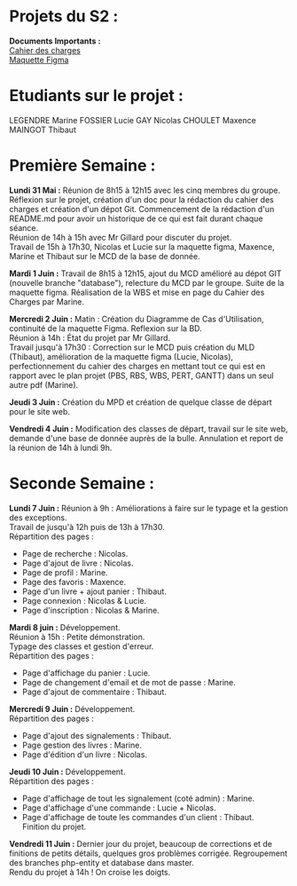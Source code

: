 # Projets du S2 : 
**Documents Importants :**  
[Cahier des charges](https://docs.google.com/document/d/1mMDruBJj4eRi81Vk2Cn5_lgzwhYYycQwmuRKFBrgvjY/edit#)  
[Maquette Figma](https://www.figma.com/file/o3G6N9qFhRvI0yEHWXxuKN/Untitled?node-id=0%3A1)  

# Etudiants sur le projet :
LEGENDRE Marine
FOSSIER Lucie
GAY Nicolas
CHOULET Maxence
MAINGOT Thibaut

# Première Semaine : 
**Lundi 31 Mai :** 
Réunion de 8h15 à 12h15 avec les cinq membres du groupe. Réflexion sur le projet, création d'un doc pour la rédaction du cahier des charges et création d'un dépot Git. Commencement de la rédaction d'un README.md pour avoir un historique de ce qui est fait durant chaque séance.  
Réunion de 14h à 15h avec Mr Gillard pour discuter du projet.  
Travail de 15h à 17h30, Nicolas et Lucie sur la maquette figma, Maxence, Marine et Thibaut sur le MCD de la base de donnée.  

**Mardi 1 Juin :** 
Travail de 8h15 à 12h15, ajout du MCD amélioré au dépot GIT (nouvelle branche "database"), relecture du MCD par le groupe. Suite de la maquette figma. Réalisation de la WBS et mise en page du Cahier des Charges par Marine.  

**Mercredi 2 Juin :** 
Matin : Création du Diagramme de Cas d'Utilisation, continuité de la maquette Figma. Reflexion sur la BD.  
Réunion à 14h : État du projet par Mr Gillard.  
Travail jusqu'à 17h30 : Correction sur le MCD puis création du MLD (Thibaut), amélioration de la maquette figma (Lucie, Nicolas), perfectionnement du cahier des charges en mettant tout ce qui est en rapport avec le plan projet (PBS, RBS, WBS, PERT, GANTT) dans un seul autre pdf (Marine).  

**Jeudi 3 Juin :** 
Création du MPD et création de quelque classe de départ pour le site web.  

**Vendredi 4 Juin :**
Modification des classes de départ, travail sur le site web, demande d'une base de donnée auprès de la bulle. Annulation et report de la réunion de 14h à lundi 9h.

# Seconde Semaine : 
**Lundi 7 Juin :** 
Réunion à 9h : Améliorations à faire sur le typage et la gestion des exceptions.  
Travail de jusqu'à 12h puis de 13h à 17h30.  
Répartition des pages :  
* Page de recherche : Nicolas.  
* Page d'ajout de livre : Nicolas.  
* Page de profil : Marine.  
* Page des favoris : Maxence.  
* Page d'un livre + ajout panier : Thibaut.  
* Page connexion : Nicolas & Lucie.  
* Page d'inscription : Nicolas & Marine.

**Mardi 8 juin :**
Développement.  
Réunion à 15h : Petite démonstration.  
Typage des classes et gestion d'erreur.  
Répartition des pages :  
* Page d'affichage du panier : Lucie.  
* Page de changement d'email et de mot de passe : Marine.  
* Page d'ajout de commentaire : Thibaut.  

**Mercredi 9 Juin :** 
Développement.  
Répartition des pages : 
* Page d'ajout des signalements : Thibaut.
* Page gestion des livres : Marine.
* Page d'édition d'un livre : Nicolas.


**Jeudi 10 Juin :** 
Développement.  
Répartition des pages : 
* Page d'affichage de tout les signalement (coté admin) : Marine.
* Page d'affichage d'une commande : Lucie + Nicolas.
* Page d'affichage de toute les commandes d'un client : Thibaut.  
Finition du projet.

**Vendredi 11 Juin :**
Dernier jour du projet, beaucoup de corrections et de finitions de petits détails, quelques gros problèmes corrigée. Regroupement des branches php-entity et database dans master.  
Rendu du projet à 14h ! On croise les doigts.

